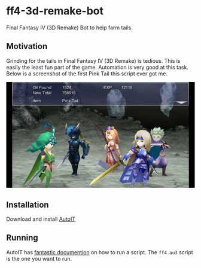 # ff4-3d-remake-bot
Final Fantasy IV (3D Remake) Bot to help farm tails.

## Motivation

Grinding for the tails in Final Fantasy IV (3D Remake) is tedious. This is easily the least fun part of the game. Automation is very good at this task. Below is a screenshot of the first Pink Tail this script ever got me.

![Pink Tail](images/pink-tail.png)

## Installation

Download and install [AutoIT](https://www.autoitscript.com/site/autoit/downloads/)

## Running

AutoIT has [fantastic documention](https://www.autoitscript.com/autoit3/docs/intro/running.htm) on how to run a script. The `ff4.au3` script is the one you want to run.
